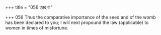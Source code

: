 +++
title = "056 एतद् वः"

+++
056	Thus the comparative importance of the seed and of the womb has been declared to you; I will next propound the law (applicable) to women in times of misfortune.